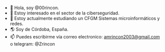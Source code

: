 - 👋 Hola, soy @00rincon.
- 👀 Estoy interesado en el sector de la ciberseguridad.
- 🌱 Estoy actualmente estudiando un CFGM Sistemas microinformáticos y redes.
- 🌎 Soy de Córdoba, España.
- 📫 Puedes escribirme vía correo electronico: amrincon2003@gmail.com o telegram: @Zrincon

<!---
00rincon/00rincon is a ✨ special ✨ repository because its `README.md` (this file) appears on your GitHub profile.
You can click the Preview link to take a look at your changes.
--->

